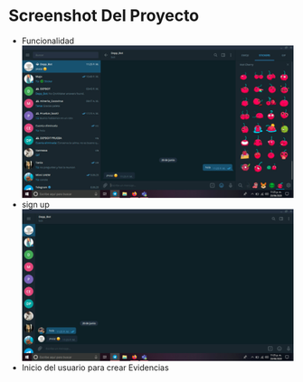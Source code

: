 # Screenshot Del Proyecto
- Funcionalidad
![](Docs/1.jpeg)
- sign up
![](Docs/2.jpeg)
- Inicio del usuario para crear Evidencias
